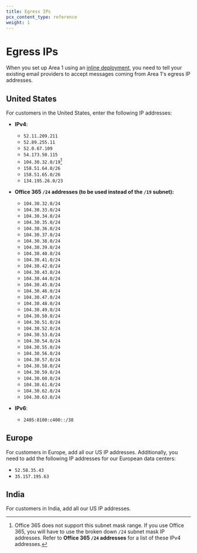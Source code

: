 ```yaml
---
title: Egress IPs
pcx_content_type: reference
weight: 1
---
```


# Egress IPs

When you set up Area 1 using an [inline deployment](/email-security/deployment/inline/), you need to tell your existing email providers to accept messages coming from Area 1's egress IP addresses.

## United States

For customers in the United States, enter the following IP addresses:

- **IPv4**:
  - `52.11.209.211`
  - `52.89.255.11`
  - `52.0.67.109`
  - `54.173.50.115`
  - `104.30.32.0/19`[^1]
  - `158.51.64.0/26`
  - `158.51.65.0/26`
  - `134.195.26.0/23`

- **Office 365 `/24` addresses (to be used instead of the `/19` subnet):**
  - `104.30.32.0/24`
  - `104.30.33.0/24`
  - `104.30.34.0/24`
  - `104.30.35.0/24`
  - `104.30.36.0/24`
  - `104.30.37.0/24`
  - `104.30.38.0/24`
  - `104.30.39.0/24`
  - `104.30.40.0/24`
  - `104.30.41.0/24`
  - `104.30.42.0/24`
  - `104.30.43.0/24`
  - `104.30.44.0/24`
  - `104.30.45.0/24`
  - `104.30.46.0/24`
  - `104.30.47.0/24`
  - `104.30.48.0/24`
  - `104.30.49.0/24`
  - `104.30.50.0/24`
  - `104.30.51.0/24`
  - `104.30.52.0/24`
  - `104.30.53.0/24`
  - `104.30.54.0/24`
  - `104.30.55.0/24`
  - `104.30.56.0/24`
  - `104.30.57.0/24`
  - `104.30.58.0/24`
  - `104.30.59.0/24`
  - `104.30.60.0/24`
  - `104.30.61.0/24`
  - `104.30.62.0/24`
  - `104.30.63.0/24`

- **IPv6**:
  - `2405:8100:c400::/38`

## Europe

For customers in Europe, add all our US IP addresses. Additionally, you need to add the following IP addresses for our European data centers:

- `52.58.35.43`
- `35.157.195.63`

## India

For customers in India, add all our US IP addresses.

[^1]: Office 365 does not support this subnet mask range. If you use Office 365, you will have to use the broken down `/24` subnet mask IP addresses. Refer to **Office 365 `/24` addresses** for a list of these IPv4 addresses.